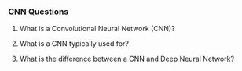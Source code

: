 ### CNN Questions

1. What is a Convolutional Neural Network (CNN)?

2. What is a CNN typically used for?

3. What is the difference between a CNN and Deep Neural Network?
